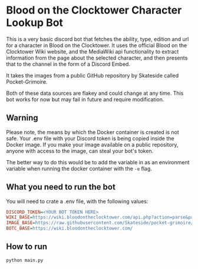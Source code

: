 # Blood on the Clocktower Character Lookup Bot

This is a very basic discord bot that fetches the ability, type, edition and url for a character
in Blood on the Clocktower.  It uses the official Blood on the Clocktower Wiki website, and the
MediaWiki api functionality to extract information from the page about the selected character,
and then presents that to the channel in the form of a Discord Embed.

It takes the images from a public GitHub repository by Skateside called Pocket-Grimoire.

Both of these data sources are flakey and could change at any time.  This bot works for now
but may fail in future and require modification.

## Warning

Please note, the means by which the Docker container is created is not safe.  Your .env file
with your Discord token is being copied inside the Docker image.  If you make your image
available on a public repository, anyone with access to the image, can steal your bot's token.

The better way to do this would be to add the variable in as an environment variable when
running the docker container with the `-e` flag.

## What you need to run the bot

You will need to crate a .env file, with the following values:

```cfg
DISCORD_TOKEN=<YOUR BOT TOKEN HERE>
WIKI_BASE=https://wiki.bloodontheclocktower.com/api.php?action=parse&page={}&prop=wikitext&format=json&formatversion=2
IMAGE_BASE=https://raw.githubusercontent.com/Skateside/pocket-grimoire/main/assets/img/icon/
BOTC_BASE=https://wiki.bloodontheclocktower.com/
```

## How to run

```bash
python main.py
```
